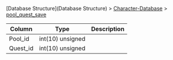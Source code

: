 [Database Structure](Database Structure) > [Character-Database](Character-Database) > [pool_quest_save](pool_quest_save)

Column | Type | Description
--- | --- | ---
Pool_id | int(10) unsigned | 
Quest_id | int(10) unsigned | 
